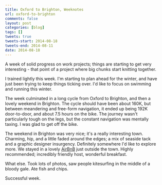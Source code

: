 ```yaml
---
title: Oxford to Brighton, Weeknotes
url: oxford-to-brighton
comments: false
layout: post
categories: [blog]
tags: []
tweets: true
tweets-start: 2014-08-18
tweets-end: 2014-08-11
date: 2014-08-18
---
```

A week of solid progress on work projects; things are starting to get very interesting - that point of a project where big chunks start knitting together. 

I trained lightly this week. I'm starting to plan ahead for the winter, and have just been trying to keep things ticking over. I'd like to focus on swimming and running this winter. 

The week culminated in a long cycle from Oxford to Brighton, and then a lovely weekend in Brighton. The cycle should have been about 160K, but between meandering and free-form navigation, it ended up being 192K door-to-door, and about 7.5 hours on the bike. The journey wasn't particularly tough on the legs, but the constant navigation was mentally taxing. I was glad to get off the bike. 

The weekend in Brighton was very nice; it's a really interesting town. Charming, hip, and a little faded around the edges; a mix of seaside tack and a graphic designer insurgency. Definitely somewhere I'd like to explore more. We stayed in a lovely [AirBnB](https://www.airbnb.co.uk/rooms/1082800) just outside the town. Highly recommended; incredibly friendly host, wonderful breakfast. 

What else. Took lots of photos, saw people kitesurfing in the middle of a bloody gale. Ate fish and chips.

Successful week.